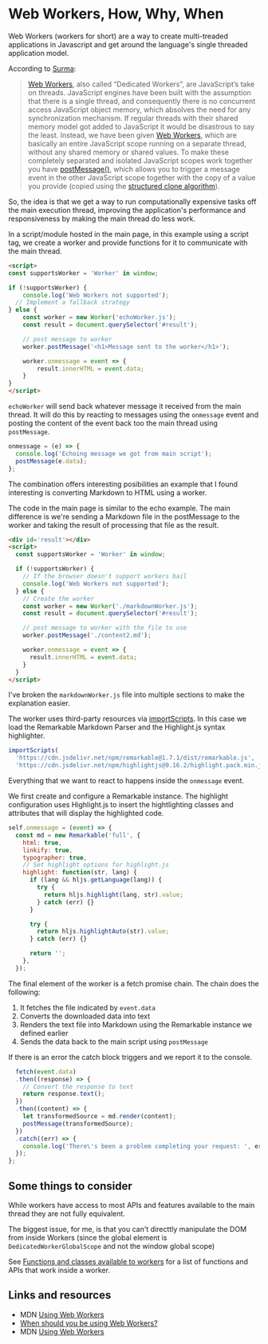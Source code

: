 # Web Workers, How, Why, When

Web Workers (workers for short) are a way to create multi-treaded applications in Javascript and get around the language's single threaded application model.

According to [Surma](https://dassur.ma/things/when-workers/):

> [Web Workers](https://developer.mozilla.org/en-US/docs/Web/API/Worker), also called “Dedicated Workers”, are JavaScript’s take on threads. JavaScript engines have been built with the assumption that there is a single thread, and consequently there is no concurrent access JavaScript object memory, which absolves the need for any synchronization mechanism. If regular threads with their shared memory model got added to JavaScript it would be disastrous to say the least. Instead, we have been given [Web Workers](https://developer.mozilla.org/en-US/docs/Web/API/Worker), which are basically an entire JavaScript scope running on a separate thread, without any shared memory or shared values. To make these completely separated and isolated JavaScript scopes work together you have [postMessage()](https://developer.mozilla.org/en-US/docs/Web/API/Worker/postMessage), which allows you to trigger a message event in the other JavaScript scope together with the copy of a value you provide (copied using the [structured clone algorithm](https://developer.mozilla.org/en-US/docs/Web/API/Web_Workers_API/Structured_clone_algorithm)).

So, the idea is that we get a way to run computationally expensive tasks off the main execution thread, improving the application's performance and responsiveness by making the main thread do less work.

In a script/module hosted in the main page, in this example using a script tag,  we create a worker and provide functions for it to communicate with the main thread.

```html
<script>
const supportsWorker = 'Worker' in window;

if (!supportsWorker) {
	console.log('Web Workers not supported');
  // Implement a fallback strategy
} else {
	const worker = new Worker('echoWorker.js');
	const result = document.querySelector('#result');

	// post message to worker
	worker.postMessage('<h1>Message sent to the worker</h1>');

	worker.onmessage = event => {
		result.innerHTML = event.data;
	}
}
</script>
```

`echoWorker` will send back whatever message it received from the main thread. It will do this by reacting to messages using the `onmessage` event and posting the content of the event back too the main thread using `postMessage`.

```js
onmessage = (e) => {
  console.log('Echoing message we got from main script');
  postMessage(e.data);
};
```

The combination offers interesting posibilities an example that I found interesting is converting Markdown to HTML using a worker.

The code in the main page is similar to the echo example. The main difference is we're sending a Markdown file in the postMessage to the worker and taking the result of processing that file as the result.

```html
<div id='result'></div>
<script>
  const supportsWorker = 'Worker' in window;

  if (!supportsWorker) {
    // If the browser doesn't support workers bail
    console.log('Web Workers not supported');
  } else {
    // Create the worker
    const worker = new Worker('./markdownWorker.js');
    const result = document.querySelector('#result');

    // post message to worker with the file to use
    worker.postMessage('./content2.md');

    worker.onmessage = event => {
      result.innerHTML = event.data;
    }
  }
</script>
```

I've broken the `markdownWorker.js` file into multiple sections to make the explanation easier.

The worker uses third-party resources via [importScripts](https://developer.mozilla.org/en-US/docs/Web/API/WorkerGlobalScope/importScripts). In this case we load the Remarkable Markdown Parser and the Highlight.js syntax highlighter.

```js
importScripts(
  'https://cdn.jsdelivr.net/npm/remarkable@1.7.1/dist/remarkable.js',
  'https://cdn.jsdelivr.net/npm/highlightjs@9.16.2/highlight.pack.min.js');
```

Everything that we want to react to happens inside the `onmessage` event.

We first create and configure a Remarkable instance. The highlight configuration uses Highlight.js to insert the hightlighting classes and attributes that will display the highlighted code.

```js
self.onmessage = (event) => {
  const md = new Remarkable('full', {
    html: true,
    linkify: true,
    typographer: true,
    // Set highlight options for highlight.js
    highlight: function(str, lang) {
      if (lang && hljs.getLanguage(lang)) {
        try {
          return hljs.highlight(lang, str).value;
        } catch (err) {}
      }

      try {
        return hljs.highlightAuto(str).value;
      } catch (err) {}

      return '';
    },
  });
```

The final element of the worker is a fetch promise chain. The chain does the following:

1. It fetches the file indicated by `event.data`
2. Converts the downloaded data into text
3. Renders the text file into Markdown using the Remarkable instance we defined earlier
4. Sends the data back to the main script using `postMessage`

If there is an error the catch block triggers and we report it to the console.

```js
  fetch(event.data)
  .then((response) => {
    // Convert the response to text
    return response.text();
  })
  .then((content) => {
    let transformedSource = md.render(content);
    postMessage(transformedSource);
  })
  .catch((err) => {
    console.log('There\'s been a problem completing your request: ', err);
  });
};
```

## Some things to consider

While workers have access to most APIs and features available to the main thread they are not fully equivalent.

The biggest issue, for me, is that you can't directtly manipulate the DOM from inside Workers (since the global element is `DedicatedWorkerGlobalScope` and not the window global scope)

See [Functions and classes available to workers](https://developer.mozilla.org/en-US/docs/Web/API/Worker/Functions_and_classes_available_to_workers) for a list of functions and APIs that work inside a worker.


## Links and resources

* MDN [Using Web Workers](https://developer.mozilla.org/en-US/docs/Web/API/Web_Workers_API/Using_web_workers)
* [When should you be using Web Workers?](https://dassur.ma/things/when-workers/)
* MDN [Using Web Workers](https://developer.mozilla.org/en-US/docs/Web/API/Web_Workers_API/Using_web_workers)
